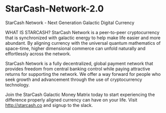 # StarCash-Network-2.0
StarCash Network - Next Generation Galactic Digital Currency

WHAT IS STARCASH?
StarCash Network is a peer-to-peer cryptocurrency that is synchronized with galactic energy to help make life easier and more abundant.  By aligning currency with the universal quantum mathematics of space-time,  higher dimensional commerce can unfold naturally and effortlessly across the network.

StarCash Network is a fully decentralized, global payment network that provides freedom from central banking control while paying attractive returns for supporting the network.  We offer a way forward for people who seek growth and advancement through the use of cryptocurrency technology.

Join the StarCash Galactic Money Matrix today to start experiencing the difference properly aligned currency can have on your life. Visit http://starcash.co and signup to the slack. 
